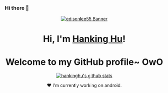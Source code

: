 ### Hi there 👋

<p align="center">
  <a href="https://github.com/hankinghu"><img src="banner.png" alt="edisonlee55 Banner"></a>
</p>

<h1 align="center">Hi, I'm <a href="https://github.com/hankinghu">Hanking Hu</a>!</h1>
<h1 align="center">Welcome to my GitHub profile~ OwO</h1>

<p align="center">
  <a href="https://github.com/hankinghu"><img src="https://github-readme-stats.vercel.app/api?username=hankinghu&hide_border=true&show_icons=true" alt="hankinghu's github stats"></a>
</p>


<p align="center">❤ I'm currently working on android.</p>

<!--
**edisonlee55/edisonlee55** is a ✨ _special_ ✨ repository because its `README.md` (this file) appears on your GitHub profile.

Here are some ideas to get you started:

- 🔭 I’m currently working on ...
- 🌱 I’m currently learning ...
- 👯 I’m looking to collaborate on ...
- 🤔 I’m looking for help with ...
- 💬 Ask me about ...
- 📫 How to reach me: ...
- 😄 Pronouns: ...
- ⚡ Fun fact: ...
-->
